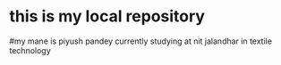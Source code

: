 # this is my local repository 
#my mane is piyush pandey currently studying at nit jalandhar in textile technology
